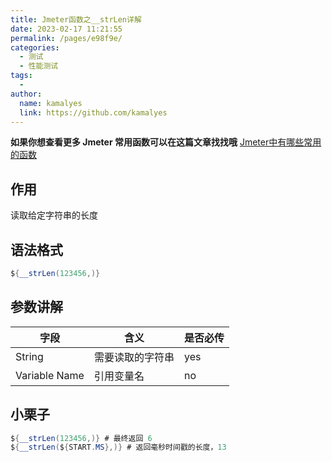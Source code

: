 ```yaml
---
title: Jmeter函数之__strLen详解
date: 2023-02-17 11:21:55
permalink: /pages/e98f9e/
categories:
  - 测试
  - 性能测试
tags:
  - 
author: 
  name: kamalyes
  link: https://github.com/kamalyes
---
```

**如果你想查看更多 Jmeter 常用函数可以在这篇文章找找哦**
[Jmeter中有哪些常用的函数](./01.Jmeter中有哪些常用的函数.md)

作用
--

读取给定字符串的长度

语法格式
----

```java
${__strLen(123456,)}
```

参数讲解
----

| 字段 | 含义 | 是否必传 |
| --- | --- | --- |
| String | 需要读取的字符串 | yes |
| Variable Name | 引用变量名 | no |

小栗子
---

```java
${__strLen(123456,)} # 最终返回 6
${__strLen(${START.MS},)} # 返回毫秒时间戳的长度，13
```
